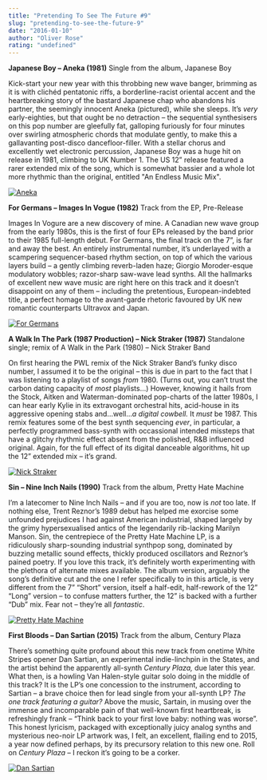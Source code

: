 ```yaml
---
title: "Pretending To See The Future #9"
slug: "pretending-to-see-the-future-9"
date: "2016-01-10"
author: "Oliver Rose"
rating: "undefined"
---
```


**Japanese Boy – Aneka (1981)** Single from the album, Japanese Boy

Kick-start your new year with this throbbing new wave banger, brimming as it is with clichéd pentatonic riffs, a borderline-racist oriental accent and the heartbreaking story of the bastard Japanese chap who abandons his partner, the seemingly innocent Aneka (pictured), while she sleeps. It’s _very_ early-eighties, but that ought be no detraction – the sequential synthesisers on this pop number are gleefully fat, galloping furiously for four minutes over swirling atmospheric chords that modulate gently, to make this a gallavanting post-disco dancefloor-filler. With a stellar chorus and excellently wet electronic percussion, Japanese Boy was a huge hit on release in 1981, climbing to UK Number 1. The US 12” release featured a rarer extended mix of the song, which is somewhat bassier and a whole lot more rhythmic than the original, entitled "An Endless Music Mix".

[![Aneka](http://pearshapedexeter.com/wp-content/uploads/2016/01/Aneka.png)](http://pearshapedexeter.com/wp-content/uploads/2016/01/Aneka.png)

**For Germans – Images In Vogue (1982)** Track from the EP, Pre-Release

Images In Vogure are a new discovery of mine. A Canadian new wave group from the early 1980s, this is the first of four EPs released by the band prior to their 1985 full-length debut. For Germans, the final track on the 7”, is far and away the best. An entirely instrumental number, it’s underlayed with a scampering sequencer-based rhythm section, on top of which the various layers build – a gently climbing reverb-laden haze; Giorgio Moroder-esque modulatory wobbles; razor-sharp saw-wave lead synths. All the hallmarks of excellent new wave music are right here on this track and it doesn’t disappoint on any of them – including the pretentious, European-indebted title, a perfect homage to the avant-garde rhetoric favoured by UK new romantic counterparts Ultravox and Japan.

[![For Germans](http://pearshapedexeter.com/wp-content/uploads/2016/01/For-Germans.jpg)](http://pearshapedexeter.com/wp-content/uploads/2016/01/For-Germans.jpg)

**A Walk In The Park (1987 Production) – Nick Straker (1987)** Standalone single; remix of A Walk in the Park (1980) – Nick Straker Band

On first hearing the PWL remix of the Nick Straker Band’s funky disco number, I assumed it to be the original – this is due in part to the fact that I was listening to a playlist of songs _from_ 1980\. (Turns out, you can’t trust the carbon dating capacity of _most_ playlists…) However, knowing it hails from the Stock, Aitken and Waterman-dominated pop-charts of the latter 1980s, I can hear early Kylie in its extravogant orchestral hits, acid-house in its aggressive opening stabs and…well…_a digital cowbell._ It _must_ be 1987. This remix features some of the best synth sequencing _ever_, in particular, a perfectly programmed bass-synth with occassional intended missteps that have a glitchy rhythmic effect absent from the polished, R&B influenced original. Again, for the full effect of its digital danceable algorithms, hit up the 12” extended mix – it’s grand.

[![Nick Straker](http://pearshapedexeter.com/wp-content/uploads/2016/01/Nick-Straker.png)](http://pearshapedexeter.com/wp-content/uploads/2016/01/Nick-Straker.png)

**Sin – Nine Inch Nails (1990)** Track from the album, Pretty Hate Machine

I’m a latecomer to Nine Inch Nails – and if you are too, now is _not_ too late. If nothing else, Trent Reznor’s 1989 debut has helped me exorcise some unfounded prejudices I had against American industrial, shaped largely by the grimy hypersexualised antics of the legendarily rib-lacking Marilyn Manson. Sin, the centrepiece of the Pretty Hate Machine LP, is a ridiculously sharp-sounding industrial synthpop song, dominated by buzzing metallic sound effects, thickly produced oscillators and Reznor’s pained poetry. If you love this track, it’s definitely worth experimenting with the plethora of alternate mixes available. The album version, arguably the song’s definitive cut and the one I refer specifically to in this article, is very different from the 7” “Short” version, itself a half-edit, half-rework of the 12” “Long” version – to confuse matters further, the 12” is backed with a further “Dub” mix. Fear not – they’re all _fantastic_.

[![Pretty Hate Machine](http://pearshapedexeter.com/wp-content/uploads/2016/01/Pretty-Hate-Machine.png)](http://pearshapedexeter.com/wp-content/uploads/2016/01/Pretty-Hate-Machine.png)

**First Bloods – Dan Sartian (2015)** Track from the album, Century Plaza

There’s something quite profound about this new track from onetime White Stripes opener Dan Sartian, an experimental indie-linchpin in the States, and the artist behind the apparently all-synth _Century Plaza,_ due later this year. What then, is a howling Van Halen-style guitar solo doing in the middle of this track? It is the LP’s one concession to the instrument, according to Sartian – a brave choice then for lead single from your all-synth LP? _The one track featuring a guitar?_ Above the music, Sartain, in musing over the immense and incomparable pain of that well-known first heartbreak, is refreshingly frank – “Think back to your first love baby: nothing was worse”. This honest lyricism, packaged with exceptionally juicy analog synths and mysterious neo-noir LP artwork was, I felt, an excellent, flailing end to 2015, a year now defined perhaps, by its precursory relation to this new one. Roll on _Century Plaza –_ I reckon it’s going to be a corker.

[![Dan Sartian](http://pearshapedexeter.com/wp-content/uploads/2016/01/Dan-Sartian.png)](http://pearshapedexeter.com/wp-content/uploads/2016/01/Dan-Sartian.png)
